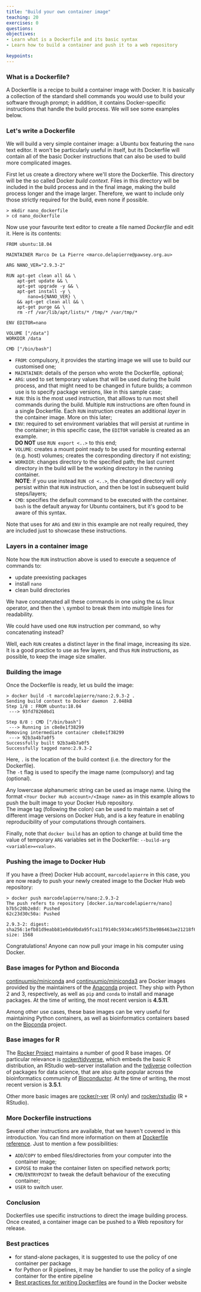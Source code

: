 ```yaml
---
title: "Build your own container image"
teaching: 20
exercises: 0
questions:
objectives:
- Learn what is a Dockerfile and its basic syntax
- Learn how to build a container and push it to a web repository

keypoints:
---
```


### What is a Dockerfile? ###

A Dockerfile is a recipe to build a container image with Docker. It is basically a collection of the standard shell commands you would use to build your software through prompt; in addition, it contains Docker-specific instructions that handle the build process. We will see some examples below.


### Let's write a Dockerfile ###

We will build a very simple container image: a Ubuntu box featuring the `nano` text editor. It won't be particularly useful in itself, but its Dockerfile will contain all of the basic Docker instructions that can also be used to build more complicated images.

First let us create a directory where we'll store the Dockerfile. This directory will be the so called Docker _build context_. Files in this directory will be included in the build process and in the final image, making the build process longer and the image larger. Therefore, we want to include only those strictly required for the build, even none if possible.

```
> mkdir nano_dockerfile
> cd nano_dockerfile
```

Now use your favourite text editor to create a file named _Dockerfile_ and edit it. Here is its contents:

```
FROM ubuntu:18.04
  
MAINTAINER Marco De La Pierre <marco.delapierre@pawsey.org.au>

ARG NANO_VER="2.9.3-2"

RUN apt-get clean all && \
    apt-get update && \
    apt-get upgrade -y && \
    apt-get install -y \
        nano=${NANO_VER} \
    && apt-get clean all && \
    apt-get purge && \
    rm -rf /var/lib/apt/lists/* /tmp/* /var/tmp/*

ENV EDITOR=nano

VOLUME ["/data"]
WORKDIR /data

CMD ["/bin/bash"]
```

* `FROM`: compulsory, it provides the starting image we will use to build our customised one;
* `MAINTAINER`: details of the person who wrote the Dockerfile, optional;
* `ARG`: used to set temporary values that will be used during the build process, and that might need to be changed in future builds; a common use is to specify package versions, like in this sample case;
* `RUN`: this is the most used instruction, that alllows to run most shell commands during the build. Multiple `RUN` instructions are often found in a single Dockerfile. Each `RUN` instruction creates an additional _layer_ in the container image. More on this later;
* `ENV`: required to set environment variables that will persist at runtime in the container; in this specific case, the `EDITOR` variable is created as an example.  
  **DO NOT** use `RUN export <..>` to this end;
* `VOLUME`: creates a mount point ready to be used for mounting external (e.g. host) volumes; creates the corresponding directory if not existing;
* `WORKDIR`: changes directory to the specified path; the last current directory in the build will be the working directory in the running container.  
  **NOTE**: if you use instead `RUN cd <..>`, the changed directory will only persist within that `RUN` instruction, and then be lost in subsequent build steps/layers;
* `CMD`: specifies the default command to be executed with the container. `bash` is the default anyway for Ubuntu containers, but it's good to be aware of this syntax.

Note that uses for `ARG` and `ENV` in this example are not really required, they are included just to showcase these instructions.


### Layers in a container image ###

Note how the `RUN` instruction above is used to execute a sequence of commands to:

- update preexisting packages
- install `nano`
- clean build directories

We have concatenated all these commands in one using the `&&` linux operator, and then the `\` symbol to break them into multiple lines for readability.

We could have used one `RUN` instruction per command, so why concatenating instead?

Well, each `RUN` creates a distinct layer in the final image, increasing its size. It is a good practice to use as few layers, and thus `RUN` instructions, as possible, to keep the image size smaller.


### Building the image ###

Once the Dockerfile is ready, let us build the image:

```
> docker build -t marcodelapierre/nano:2.9.3-2 .
Sending build context to Docker daemon  2.048kB
Step 1/8 : FROM ubuntu:18.04
 ---> 93fd78260bd1

Step 8/8 : CMD ["/bin/bash"]
 ---> Running in c8e8e1f38299
Removing intermediate container c8e8e1f38299
 ---> 92b3a4b7a0f5
Successfully built 92b3a4b7a0f5
Successfully tagged nano:2.9.3-2
```

Here, `.` is the location of the build context (i.e. the directory for the Dockerfile).  
The `-t` flag is used to specify the image name (compulsory) and tag (optional).

Any lowercase alphanumeric string can be used as image name. Using the format `<Your Docker Hub account>/<Image name>` as in this example allows to push the built image to your Docker Hub repository.  
The image tag (following the colon) can be used to maintain a set of different image versions on Docker Hub, and is a key feature in enabling reproducibility of your computations through containers.

Finally, note that `docker build` has an option to change at build time the value of temporary `ARG` variables set in the Dockerfile: `--build-arg <variable>=<value>`.


### Pushing the image to Docker Hub ###

If you have a (free) Docker Hub account, `marcodelapierre` in this case, you are now ready to push your newly created image to the Docker Hub web repository:

```
> docker push marcodelapierre/nano:2.9.3-2 
The push refers to repository [docker.io/marcodelapierre/nano]
b7b5c20b2e8d: Pushed 
62c23d30c50a: Pushed 

2.9.3-2: digest: sha256:1efb81d9eabb81e0da9bda95fca11f9140c5934ca965f53be986463ae21218f6 size: 1568
```
Congratulations! Anyone can now pull your image in his computer using Docker.


### Base images for Python and Bioconda ###

[continuumio/miniconda](https://hub.docker.com/r/continuumio/miniconda/tags) and [continuumio/miniconda3](https://hub.docker.com/r/continuumio/miniconda3/tags) are Docker images provided by the maintainers of the [Anaconda](https://anaconda.org) project. They ship with Python 2 and 3, respectively, as well as `pip` and `conda` to install and manage packages. At the time of writing, the most recent version is **4.5.11**.

Among other use cases, these base images can be very useful for maintaining Python containers, as well as bioinformatics containers based on the [Bioconda](https://bioconda.github.io) project.


### Base images for R ###

The [Rocker Project](https://www.rocker-project.org) maintains a number of good R base images. Of particular relevance is [rocker/tidyverse](https://hub.docker.com/r/rocker/tidyverse/tags), which embeds the basic R distribution, an RStudio web-server installation and the [tydiverse](https://www.tidyverse.org) collection of packages for data science, that are also quite popular across the bioinformatics community of [Bioconductor](https://www.bioconductor.org). At the time of writing, the most recent version is **3.5.1**.

Other more basic images are [rocker/r-ver](https://hub.docker.com/r/rocker/r-ver/tags) (R only) and [rocker/rstudio](https://hub.docker.com/r/rocker/rstudio/tags) (R + RStudio).


### More Dockerfile instructions ###

Several other instructions are available, that we haven't covered in this introduction. You can find more information on them at [Dockerfile reference](https://docs.docker.com/engine/reference/builder/). Just to mention a few possibilities:

- `ADD`/`COPY` to embed files/directories from your computer into the container image;
- `EXPOSE` to make the container listen on specified network ports;
- `CMD`/`ENTRYPOINT` to tweak the default behaviour of the executing container;
- `USER` to switch user.


### Conclusion ###
Dockerfiles use specific instructions to direct the image building process. Once created, a container image can be pushed to a Web repository for release.


### Best practices ###

- for stand-alone packages, it is suggested to use the policy of one container per package
- for Python or R pipelines, it may be handier to use the policy of a single container for the entire pipeline
- [Best practices for writing Dockerfiles](https://docs.docker.com/develop/develop-images/dockerfile_best-practices/) are found in the Docker website
